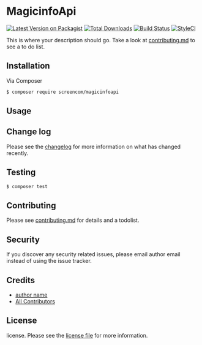 # MagicinfoApi

[![Latest Version on Packagist][ico-version]][link-packagist]
[![Total Downloads][ico-downloads]][link-downloads]
[![Build Status][ico-travis]][link-travis]
[![StyleCI][ico-styleci]][link-styleci]

This is where your description should go. Take a look at [contributing.md](contributing.md) to see a to do list.

## Installation

Via Composer

``` bash
$ composer require screencom/magicinfoapi
```

## Usage

## Change log

Please see the [changelog](changelog.md) for more information on what has changed recently.

## Testing

``` bash
$ composer test
```

## Contributing

Please see [contributing.md](contributing.md) for details and a todolist.

## Security

If you discover any security related issues, please email author email instead of using the issue tracker.

## Credits

- [author name][link-author]
- [All Contributors][link-contributors]

## License

license. Please see the [license file](license.md) for more information.

[ico-version]: https://img.shields.io/packagist/v/screencom/magicinfoapi.svg?style=flat-square
[ico-downloads]: https://img.shields.io/packagist/dt/screencom/magicinfoapi.svg?style=flat-square
[ico-travis]: https://img.shields.io/travis/screencom/magicinfoapi/master.svg?style=flat-square
[ico-styleci]: https://styleci.io/repos/12345678/shield

[link-packagist]: https://packagist.org/packages/screencom/magicinfoapi
[link-downloads]: https://packagist.org/packages/screencom/magicinfoapi
[link-travis]: https://travis-ci.org/screencom/magicinfoapi
[link-styleci]: https://styleci.io/repos/12345678
[link-author]: https://github.com/screencom
[link-contributors]: ../../contributors
